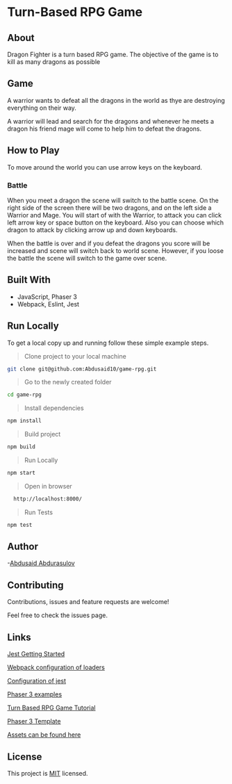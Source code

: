 # Turn-Based RPG Game
## About
Dragon Fighter is a turn based RPG game. The objective of the game is to kill as many dragons as possible

## Game
A warrior wants to defeat all the dragons in the world as thye are destroying everything on their way. 

A warrior will lead and search for the dragons and whenever he meets a dragon his friend mage will come to help him to defeat the dragons.

## How to Play
To move around the world you can use arrow keys on the keyboard.

### Battle
When you meet a dragon the scene will switch to the battle scene. On the right side of the screen there will be two dragons, and on the left side a Warrior and Mage. You will start of with the Warrior, to attack you can click left arrow key or space button on the keyboard. Also you can choose which dragon to attack by clicking arrow up and down keyboards.

When the battle is over and if you defeat the dragons you score will be increased and scene will switch back to world scene. However, if you loose the battle the scene will switch to the game over scene.
## Built With
* JavaScript, Phaser 3
* Webpack, Eslint, Jest

## Run Locally
To get a local copy up and running follow these simple example steps.

> Clone project to your local machine
```bash
git clone git@github.com:Abdusaid10/game-rpg.git
```

> Go to the newly created folder
```bash
cd game-rpg
```
> Install dependencies
```bash
npm install
```
> Build project
```bash
npm build
```
> Run Locally
```bash
npm start
```

> Open in browser
```bash
  http://localhost:8000/
```
> Run Tests
```bash
npm test
```
## Author

-[Abdusaid Abdurasulov](https://github.com/Abdusaid10)

## Contributing
Contributions, issues and feature requests are welcome!

Feel free to check the issues page.
## Links
[Jest Getting Started](https://jestjs.io/docs/en/getting-started)

[Webpack configuration of loaders](https://webpack.js.org/guides/getting-started/)

[Configuration of jest](https://jestjs.io/docs/en/webpack)

[Phaser 3 examples](https://phaser.io/examples)

[Turn Based RPG Game Tutorial](https://gamedevacademy.org/how-to-create-a-turn-based-rpg-game-in-phaser-3-part-1/)

[Phaser 3 Template](https://phasertutorials.com/creating-a-phaser-3-template-part-1/)

[Assets can be found here](https://opengameart.org/)

## License
This project is [MIT](https://github.com/Abdusaid10/game-rpg/blob/master/LICENSE) licensed.